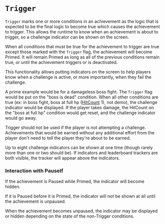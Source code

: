 # `Trigger`

`Trigger` marks one or more conditions in an achievement as the logic that is expected to be the final logic to become true which causes the achievement to trigger. This allows the runtime to know when an achievement is about to trigger, so a challenge indicator can be shown on the screen.

When all conditions that must be true for the achievement to trigger are true except those marked with the `Trigger` flag, the achievement will become Primed. It will remain Primed as long as all of the previous conditions remain true, or until the achievement triggers or is deactivated.

This functionality allows putting indicators on the screen to help players know when a challenge is active, or more importantly, when they fail the challenge.

A prime example would be for a damageless boss fight. The `Trigger` flag would be put on the "boss is dead" condition. When all other conditions are true (ex: in boss fight, boss at full hp ([HitCount](Hit-Counts) 1), not demo), the challenge indicator would be displayed. If the player takes damage, the HitCount on the "boss at full hp" condition would get reset, and the challenge indicator would go away.

Trigger should not be used if the player is not attempting a challenge. Achievements that would be earned without any additional effort from the player don't need to tell the player they're about to be earned.

Up to eight challenge indicators can be shown at one time (though rarely more than one or two should be). If indicators and leaderboard trackers are both visible, the tracker will appear above the indicators.

### Interaction with PauseIf

If the achievement is Paused while Primed, the indicator will become hidden.

If it is Paused before it is Primed, the indicator will not be shown at all until the achievement is unpaused.

When the achievement becomes unpaused, the indicator may be displayed or hidden depending on the state of the non-Trigger conditions.
